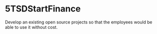 # 5TSDStartFinance
Develop an existing open source projects so that the employees would be able to use it without cost.
